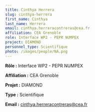 ```yaml
---
title: Cinthya Herrera
slug: cinthya-herrera
first_name: Cinthya
last_name: Herrera
email: cinthya.herreracontreras@cea.fr
affiliation: CEA Grenoble
role: Interface WP2 - PEPR NUMPEX
project: DIAMOND
personnel_type: Scientifique
photo: /images/people/NA.png
---
```


**Rôle :** Interface WP2 - PEPR NUMPEX

**Affiliation :** CEA Grenoble

**Projet :** DIAMOND

**Type :** Scientifique

**Email :** [cinthya.herreracontreras@cea.fr](mailto:cinthya.herreracontreras@cea.fr)
